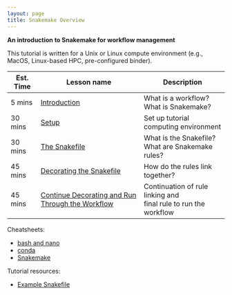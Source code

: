 ```yaml
---
layout: page
title: Snakemake Overview
---
```


**An introduction to Snakemake for workflow management**

This tutorial is written for a Unix or Linux compute environment (e.g., MacOS, Linux-based HPC, pre-configured binder). 

Est. Time | Lesson name | Description
--- | --- | ---
5 mins | [Introduction](./snakemake_0.md) | What is a workflow? <br />What is Snakemake?
30 mins | [Setup](./snakemake_1.md) | Set up tutorial computing environment
30 mins | [The Snakefile](./snakemake_2.md) | What is the Snakefile? <br />What are Snakemake rules?
45 mins | [Decorating the Snakefile](./snakemake_3.md) | How do the rules link together?
45 mins | [Continue Decorating and Run Through the Workflow](./snakemake_4.md) | Continuation of rule linking and <br />final rule to run the workflow

Cheatsheets:

- [bash and nano](./bash_cheatsheet.md)
- [conda](./conda_cheatsheet.md)
- [Snakemake](./snakemake_cheatsheet.md)

Tutorial resources:

- [Example Snakefile](./snakemake_tutorial_docs/Snakefile.py)
